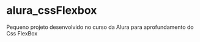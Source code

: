 # alura_cssFlexbox
Pequeno projeto desenvolvido no curso da Alura para aprofundamento do Css FlexBox
